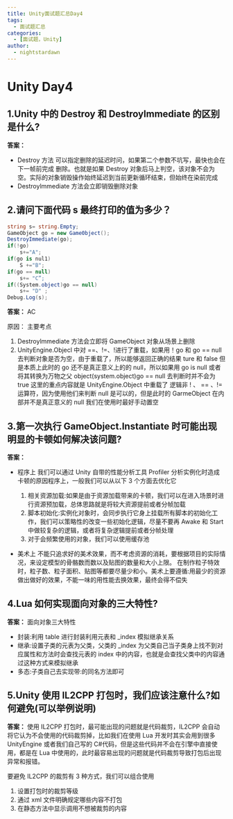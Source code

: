 ```yaml
---
title: Unity面试题汇总Day4
tags:
  - 面试题汇总
categories:
  - [面试题，Unity]
author:
  - nightstardawn
---
```


# Unity Day4

## 1.Unity 中的 Destroy 和 Destroylmmediate 的区别是什么?

**答案：**

- Destroy 方法
  可以指定删除的延迟时问，如果第二个参数不坑写，最快也会在下一帧前完成 删除。也就是如果 Destroy 对象后马上判空，该对象不会为空。实际的对象销毁操作始终延迟到当前更新循环结束，但始终在染前完成
- Destroylmmediate 方法会立即销毁删除对象

## 2.请问下面代码 s 最终打印的值为多少？

```cs
string s= string.Empty;
GameObject go = new Game0bject();
DestroyImmediate(go);
if(!go)
    s+="A";
if(go is nul1)
    S +="B";
if(go == null)
    s+= "C”;
if((System.object)go == null)
    s+= "D" ;
Debug.Log(s);
```

**答案：**
AC

原因：
主要考点

1. Destroylmmediate 方法会立即将 GameObject 对象从场景上删除
2. UnityEngine.Objecl 中对 ==、!=、!进行了重载，如果用！go 和 go == null 去判断对象是否为空，由于重载了，所以能够返回正确的结果 ture 和 false
   但是本质上此时的 go 还不是真正意义上的的 null，所以如果用 go is null 或者 将其转换为万物之父 object(system.object)go == null 去判断时并不会为 true
   这里的重点内容就是 UnityEngine.Object 中重载了 逻辑非 ! 、 == 、!= 运算符，因为使用他们来判断 null 是可以的，但是此时的 GarmeObject 在内部并不是真正意义的 null 我们在使用时最好手动置空

## 3.第一次执行 GameObject.Instantiate 时可能出现明显的卡顿如何解决该问题?

**答案：**

- 程序上
  我们可以通过 Unity 自带的性能分析工具 Profiler 分析实例化时造成卡顿的原因程序上，一般我们可以从以下 3 个方面去优化它

  1. 相关资源加载:如果是由于资源加载带来的卡顿，我们可以在进入场景时进行资源预加载，总体思路就是将较大资源提前或者分帧加载
  2. 脚本初始化:实例化对象时，会同步执行它身上挂载所有脚本的初始化工作，我们可以策略性的改变一些初始化逻辑，尽量不要再 Awake 和 Start 中做较复杂的逻辑，或者将复杂逻辑提前或者分帧处理
  3. 对于会频繁使用的对象，我们可以使用缓存池

- 美术上
  不能只追求好的美术效果，而不考虑资源的消耗，要根据项目的实际情况，来设定模型的骨骼数而数以及贴图的数量和大小上限。
  在制作粒子特效时，粒子数、粒子面积、贴图等都要尽量少和小。美术上要遵循:用最少的资源做出做好的效果，不能一味的用性能去换效果，最终会得不偿失

## 4.Lua 如何实现面向对象的三大特性?

**答案：**
面向对象三大特性

- 封装:利用 table 进行封装利用元表和 _index 模拟继承关系
- 继承:设置子类的元表为父类，父类的 _index 为父类自己当子类身上找不到对应属性和方法时会查找元表的 index 中的内容，也就是会查找父类中的内容通过这种方式来模拟继承
- 多态:子类自己去实现带:的同名方法即可

## 5.Unity 使用 IL2CPP 打包时，我们应该注意什么?如何避免(可以举例说明)

**答案：**
使用 IL2CPP 打包时，最可能出现的问题就是代码裁剪，IL2CPP 会自动将它认为不会使用的代码裁剪掉，比如我们在使用 Lua 开发时其实会用到很多 UnityEngine 或者我们自己写的 C#代码，但是这些代码并不会在引擎中直接使用，都是在 Lua 中使用的，此时最容易出现的问题就是代码裁剪导致打包后出现异常和报错。

要避免 IL2CPP 的裁剪有 3 种方式，我们可以组合使用

1. 设置打包时的裁剪等级
2. 通过 xml 文件明确规定哪些内容不打包
3. 在静态方法中显示调用不想被裁剪的内容

